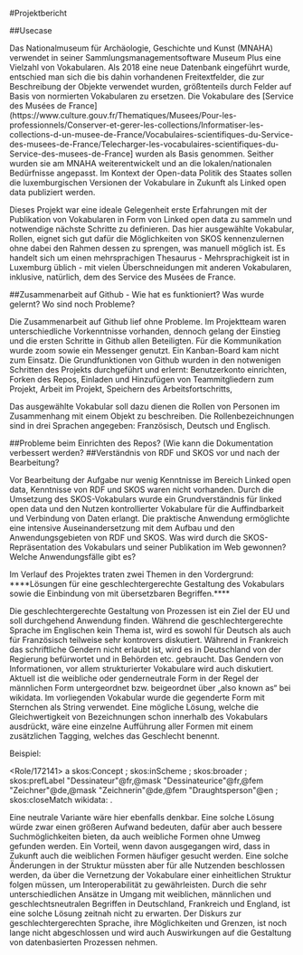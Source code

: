 #Projektbericht

##Usecase

<p>Das Nationalmuseum für Archäologie, Geschichte und Kunst (MNAHA) verwendet in seiner Sammlungsmanagementsoftware Museum Plus eine Vielzahl von Vokabularen. Als 2018 eine neue Datenbank eingeführt wurde, entschied man sich die bis dahin vorhandenen Freitextfelder, die zur Beschreibung der Objekte verwendet wurden, größtenteils durch Felder auf Basis von normierten Vokabularen zu ersetzen. Die Vokabulare des [Service des Musées de France](https://www.culture.gouv.fr/Thematiques/Musees/Pour-les-professionnels/Conserver-et-gerer-les-collections/Informatiser-les-collections-d-un-musee-de-France/Vocabulaires-scientifiques-du-Service-des-musees-de-France/Telecharger-les-vocabulaires-scientifiques-du-Service-des-musees-de-France] wurden als Basis genommen. Seither wurden sie am MNAHA weiterentwickelt und an die lokalen/nationalen Bedürfnisse angepasst. Im Kontext der Open-data Politik des Staates sollen die luxemburgischen Versionen der Vokabulare in Zukunft als Linked open data publiziert werden.</p>

<p>Dieses Projekt war eine ideale Gelegenheit erste Erfahrungen mit der Publikation von Vokabularen in Form von Linked open data zu sammeln und notwendige nächste Schritte zu definieren. Das hier ausgewählte Vokabular, Rollen, eignet sich gut dafür die Möglichkeiten von SKOS kennenzulernen ohne dabei den Rahmen dessen zu sprengen, was manuell möglich ist. Es handelt sich um einen mehrsprachigen Thesaurus - Mehrsprachigkeit ist in Luxemburg üblich - mit vielen Überschneidungen mit anderen Vokabularen, inklusive, natürlich, dem des Service des Musées de France.</p>

##Zusammenarbeit auf Github - Wie hat es funktioniert? Was wurde gelernt? Wo sind noch Probleme?
<p>Die Zusammenarbeit auf Github lief ohne Probleme. Im Projektteam waren unterschiedliche Vorkenntnisse vorhanden, dennoch gelang der Einstieg und die ersten Schritte in Github allen Beteiligten. Für die Kommunikation wurde zoom sowie ein Messenger genutzt. Ein Kanban-Board kam nicht zum Einsatz. Die Grundfunktionen von Github wurden in den notwenigen Schritten des Projekts durchgeführt und erlernt: Benutzerkonto einrichten, Forken des Repos, Einladen und Hinzufügen von Teammitgliedern zum Projekt, Arbeit im Projekt, Speichern des Arbeitsfortschritts, </p>

Das ausgewählte Vokabular soll dazu dienen die Rollen von Personen im Zusammenhang mit einem Objekt zu beschreiben. Die Rollenbezeichnungen sind in drei Sprachen angegeben: Französisch, Deutsch und Englisch. 

##Probleme beim Einrichten des Repos? (Wie kann die Dokumentation verbessert werden?
##Verständnis von RDF und SKOS vor und nach der Bearbeitung?
<p>Vor Bearbeitung der Aufgabe nur wenig Kenntnisse im Bereich Linked open data, Kenntnisse von RDF und SKOS waren nicht vorhanden. Durch die Umsetzung des SKOS-Vokabulars wurde ein Grundverständnis für linked open data und den Nutzen kontrollierter Vokabulare für die Auffindbarkeit und Verbindung von Daten erlangt. Die praktische Anwendung ermöglichte eine intensive Auseinandersetzung mit dem Aufbau und den Anwendungsgebieten von RDF und SKOS.
Was wird durch die SKOS-Repräsentation des Vokabulars und seiner Publikation im Web gewonnen?
Welche Anwendungsfälle gibt es?</p>

<p>Im Verlauf des Projektes traten zwei Themen in den Vordergrund: ****Lösungen für eine geschlechtergerechte Gestaltung des Vokabulars sowie die Einbindung von mit übersetzbaren Begriffen.****</p>
<p>Die geschlechtergerechte Gestaltung von Prozessen ist ein Ziel der EU und soll durchgehend Anwendung finden. Während die geschlechtergerechte Sprache im Englischen kein Thema ist, wird es sowohl für Deutsch als auch für Französisch teilweise sehr kontrovers diskutiert. Während in Frankreich das schriftliche Gendern nicht erlaubt ist, wird es in Deutschland von der Regierung befürwortet und in Behörden etc. gebraucht. Das Gendern von Informationen, vor allem strukturierter Vokabulare wird auch diskutiert. Aktuell ist die weibliche oder genderneutrale Form in der Regel der männlichen Form untergeordnet bzw. beigeordnet über „also known as“ bei wikidata. Im vorliegenden Vokabular wurde die gegenderte Form mit Sternchen als String verwendet. Eine mögliche Lösung, welche die Gleichwertigkeit von Bezeichnungen schon innerhalb des Vokabulars ausdrückt, wäre eine einzelne Aufführung aller Formen mit einem zusätzlichen Tagging, welches das Geschlecht benennt.</p> 
<p>Beispiel:</p>

<Role/172141>
    a skos:Concept ;
    skos:inScheme <Role> ;
    skos:broader <Role172415> ;
    skos:prefLabel
        "Dessinateur"@fr,@mask
        "Dessinateurice"@fr,@fem
        "Zeichner"@de,@mask
        "Zeichnerin"@de,@fem
        "Draughtsperson"@en ;
    skos:closeMatch wikidata:<Q15296811> .

Eine neutrale Variante wäre hier ebenfalls denkbar. 
Eine solche Lösung würde zwar einen größeren Aufwand bedeuten, dafür aber auch bessere Suchmöglichkeiten bieten, da auch weibliche Formen ohne Umweg gefunden werden. Ein Vorteil, wenn davon ausgegangen wird, dass in Zukunft auch die weiblichen Formen häufiger gesucht werden.
Eine solche Änderungen in der Struktur müssten aber für alle Nutzenden beschlossen werden, da über die Vernetzung der Vokabulare einer einheitlichen Struktur folgen müssen, um Interoperabilität zu gewährleisten. Durch die sehr unterschiedlichen Ansätze in Umgang mit weiblichen, männlichen und geschlechtsneutralen Begriffen in Deutschland, Frankreich und England, ist eine solche Lösung zeitnah nicht zu erwarten. Der Diskurs zur geschlechtergerechten Sprache, ihre Möglichkeiten und Grenzen, ist noch lange nicht abgeschlossen und wird auch Auswirkungen auf die Gestaltung von datenbasierten Prozessen nehmen.



